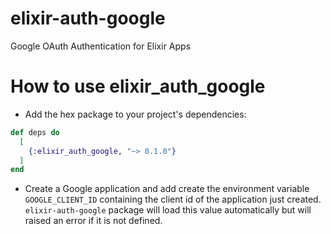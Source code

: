 # elixir-auth-google
Google OAuth Authentication for Elixir Apps

# How to use elixir_auth_google

- Add the hex package to your project's dependencies:
```elixir
def deps do
  [
    {:elixir_auth_google, "~> 0.1.0"}
  ]
end
```

- Create a Google application and add create the environment variable `GOOGLE_CLIENT_ID`
containing the client id of the application just created. `elixir-auth-google` package will
load this value automatically but will raised an error if it is not defined.